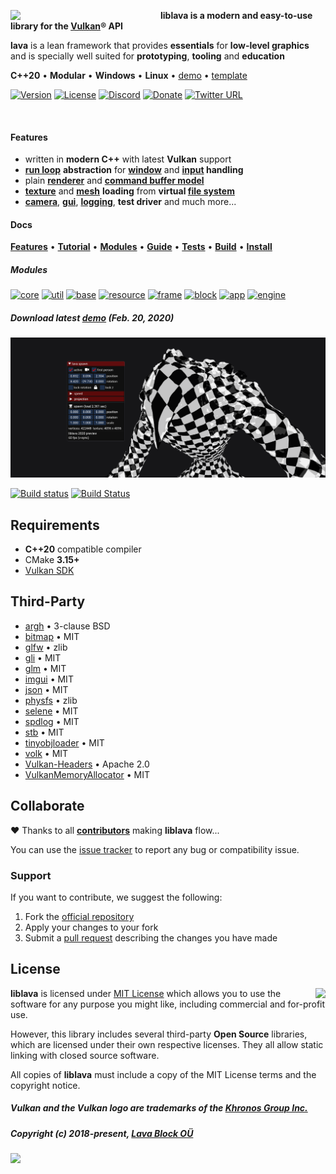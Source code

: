 ﻿<a href="https://lava-block.com"><img align="left" src="https://github.com/liblava.png" width="240"></a>

**liblava is a modern and easy-to-use library for the <a href="https://www.khronos.org/vulkan/">Vulkan</a>® API**

**lava** is a lean framework that provides **essentials** for **low-level graphics**<br /> and is specially well suited for **prototyping**, **tooling** and **education**

**C++20** • **Modular** • **Windows** • **Linux** • <a href="https://git.io/liblava-demo">demo</a>  • <a href="https://git.io/liblava-template">template</a>

[![Version](https://img.shields.io/badge/Version-0.5.1-blue)](https://git.io/liblava) [![License](https://img.shields.io/github/license/liblava/liblava)](LICENSE) [![Discord](https://img.shields.io/discord/439508141722435595)](https://discord.lava-block.com) [![Donate](https://img.shields.io/badge/Donate-PayPal-green.svg)](https://paypal.me/liblava) [![Twitter URL](https://img.shields.io/twitter/url/http/shields.io.svg?style=social&label=Follow)](https://twitter.com/liblava)

<br />

#### Features

* written in **modern C++** with latest **Vulkan** support
* **[run loop](DOCS.md/#run-loop)** **abstraction** for **[window](DOCS.md/#window)** and **[input](DOCS.md/#input) handling**
* plain **[renderer](DOCS.md/#renderer)** and **[command buffer model](DOCS.md/#command-buffer-model)**
* **[texture](DOCS.md/#texture)** and **[mesh](DOCS.md/#mesh)** **loading** from **virtual [file system](DOCS.md/#file-system)**
* **[camera](DOCS.md/#camera)**, **[gui](DOCS.md/#gui)**, **[logging](DOCS.md/#logging)**, **test driver** and much more...

#### Docs

**[Features](DOCS.md/#features)** • **[Tutorial](DOCS.md/#tutorial)** • **[Modules](DOCS.md/#modules)** • **[Guide](DOCS.md/#guide)** • **[Tests](DOCS.md/#tests)** • **[Build](DOCS.md/#build)** • **[Install](DOCS.md/#install)**

##### Modules

[![core](https://img.shields.io/badge/lava-core-blue.svg)](https://github.com/liblava/liblava/tree/master/liblava/core) [![util](https://img.shields.io/badge/lava-util-blue.svg)](https://github.com/liblava/liblava/tree/master/liblava/util) [![base](https://img.shields.io/badge/lava-base-yellow.svg)](https://github.com/liblava/liblava/tree/master/liblava/base) [![resource](https://img.shields.io/badge/lava-resource-yellow.svg)](https://github.com/liblava/liblava/tree/master/liblava/resource) [![frame](https://img.shields.io/badge/lava-frame-red.svg)](https://github.com/liblava/liblava/tree/master/liblava/frame) [![block](https://img.shields.io/badge/lava-block-red.svg)](https://github.com/liblava/liblava/tree/master/liblava/block) [![app](https://img.shields.io/badge/lava-app-brightgreen.svg)](https://github.com/liblava/liblava/tree/master/liblava/app) [![engine](https://img.shields.io/badge/lava-engine-brightgreen.svg)](https://git.io/liblava-engine)

##### Download latest **<a href="https://github.com/liblava/liblava-demo/releases">demo</a>** (Feb. 20, 2020)

<a href="https://github.com/liblava/liblava-demo/#readme"><img src="res/demo.png"></a>

[![Build status](https://ci.appveyor.com/api/projects/status/gxvjpo73qf637hy3?svg=true)](https://ci.appveyor.com/project/TheLavaBlock/liblava) [![Build Status](https://travis-ci.com/liblava/liblava.svg?branch=master)](https://travis-ci.com/liblava/liblava)

## Requirements

* **C++20** compatible compiler
* CMake **3.15+**
* [Vulkan SDK](https://vulkan.lunarg.com)

## Third-Party

* [argh](https://github.com/adishavit/argh) • 3-clause BSD
* [bitmap](https://github.com/ArashPartow/bitmap) • MIT
* [glfw](https://github.com/glfw/glfw) • zlib
* [gli](https://github.com/g-truc/gli) • MIT
* [glm](https://github.com/g-truc/glm) • MIT
* [imgui](https://github.com/ocornut/imgui) • MIT
* [json](https://github.com/nlohmann/json) • MIT
* [physfs](https://github.com/criptych/physfs) • zlib
* [selene](https://github.com/kmhofmann/selene) • MIT
* [spdlog](https://github.com/gabime/spdlog) • MIT
* [stb](https://github.com/nothings/stb) • MIT
* [tinyobjloader](https://github.com/syoyo/tinyobjloader) • MIT
* [volk](https://github.com/zeux/volk) • MIT
* [Vulkan-Headers](https://github.com/KhronosGroup/Vulkan-Headers) • Apache 2.0
* [VulkanMemoryAllocator](https://github.com/GPUOpen-LibrariesAndSDKs/VulkanMemoryAllocator) • MIT

## Collaborate

:heart: Thanks to all **[contributors](https://github.com/liblava/liblava/graphs/contributors)** making **liblava** flow...

You can use the [issue tracker](https://github.com/liblava/liblava/issues) to report any bug or compatibility issue.

### Support

If you want to contribute, we suggest the following:

1. Fork the [official repository](https://github.com/liblava/liblava/fork)
2. Apply your changes to your fork
3. Submit a [pull request](https://github.com/liblava/liblava/pulls) describing the changes you have made

## License

<a href="https://opensource.org"><img align="right" src="http://opensource.org/trademarks/opensource/OSI-Approved-License-100x137.png"></a>

**liblava** is licensed under [MIT License](LICENSE.md) which allows you to use the software for any purpose you might like, including commercial and for-profit use.

However, this library includes several third-party **Open Source** libraries, which are licensed under their own respective licenses. They all allow static linking with closed source software.

All copies of **liblava** must include a copy of the MIT License terms and the copyright notice.

##### Vulkan and the Vulkan logo are trademarks of the [Khronos Group Inc.](http://www.khronos.org)
##### Copyright (c) 2018-present, <a href="https://lava-block.com">Lava Block OÜ</a>

<a href="https://lava-block.com"><img src="https://github.com/liblava.png" width="50"></a>
